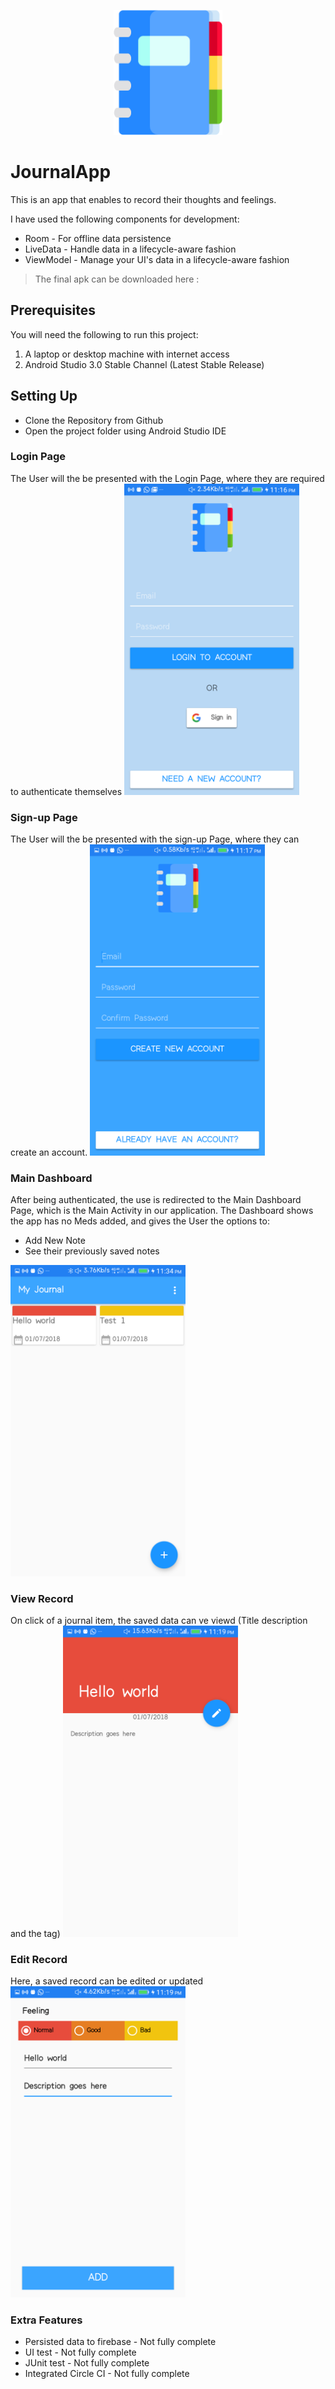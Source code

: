 <p align="center"><img src="logo/logo.png" alt="Journal App" height="200px"></p>


# JournalApp 
This is an app that enables to record their thoughts and feelings.

I have used the following components for development:

* Room - For offline data persistence
* LiveData - Handle data in a lifecycle-aware fashion 
* ViewModel - Manage your UI's data in a lifecycle-aware fashion

> The final apk can be downloaded here : <insert link>

## Prerequisites
You will need the following to run this project:
1. A laptop or desktop machine with internet access
2. Android Studio 3.0 Stable Channel (Latest Stable Release)

## Setting Up
* Clone the Repository from Github
* Open the project folder using Android Studio IDE

### Login Page
The User will the be presented with the Login Page, where they are required to authenticate themselves
<img src="https://github.com/bukunmialuko/JournalApp//blob/master/screenshots/Screenshot_1.png" width="280"/> 

### Sign-up Page
The User will the be presented with the sign-up Page, where they can create an account.
<img src="https://github.com/bukunmialuko/JournalApp//blob/master/screenshots/Screenshot_2.png" width="280"/>    

### Main Dashboard 
After being authenticated, the use is redirected to the Main Dashboard Page, which is the Main Activity in our application. The Dashboard shows the app has no Meds added, and gives the User the options to:

* Add New Note
* See their previously saved notes

<img src="https://github.com/bukunmialuko/JournalApp//blob/master/screenshots/Screenshot_4.png" width="280"/>    

### View Record
On click of a journal item, the saved data can ve viewd (Title description and the tag)
<img src="https://github.com/bukunmialuko/JournalApp//blob/master/screenshots/Screenshot_5.png" width="280"/>   

### Edit Record
Here, a saved record can be edited or updated
<img src="https://github.com/bukunmialuko/JournalApp//blob/master/screenshots/Screenshot_3.png" width="280"/>   



### Extra Features
* Persisted data to firebase - Not fully complete
* UI test - Not fully complete
* JUnit test - Not fully complete
* Integrated Circle CI - Not fully complete
